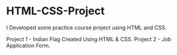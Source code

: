 # HTML-CSS-Project
I Developed some practice course project using HTML and CSS.

Project 1 - Indian Flag Created Using HTML & CSS.
Project 2 - Job Application Form.

